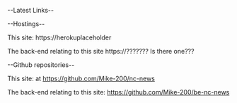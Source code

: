 --Latest Links--

--Hostings--

This site: https://herokuplaceholder

The back-end relating to this site https://??????? Is there one???

--Github repositories--

This site: at https://github.com/Mike-200/nc-news

The back-end relating to this site: https://github.com/Mike-200/be-nc-news
